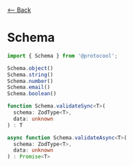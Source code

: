 [⟵ Back ](../../README.md)

# Schema

```typescript
import { Schema } from '@protocool';

Schema.object()
Schema.string()
Schema.number()
Schema.email()
Schema.boolean()

function Schema.validateSync<T>(
  schema: ZodType<T>, 
  data: unknown
) : T

async function Schema.validateAsync<T>(
  schema: ZodType<T>, 
  data: unknown
) : Promise<T>

```
